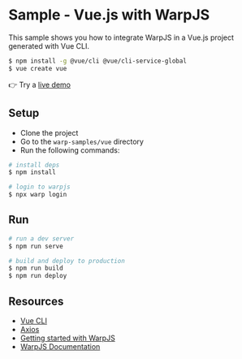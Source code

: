 # Sample - Vue.js with WarpJS

This sample shows you how to integrate WarpJS in a Vue.js project generated with Vue CLI.

```bash
$ npm install -g @vue/cli @vue/cli-service-global
$ vue create vue
```

👉 Try a [live demo](https://warpjs-3u5wpzjmak37vkg9b4cswx6bj.storage.googleapis.com/index.html)

## Setup

- Clone the project
- Go to the `warp-samples/vue` directory
- Run the following commands:

```bash
# install deps
$ npm install

# login to warpjs
$ npx warp login
```

## Run

```bash
# run a dev server
$ npm run serve

# build and deploy to production
$ npm run build
$ npm run deploy
```

## Resources

- [Vue CLI](https://cli.vuejs.org/)
- [Axios](https://github.com/axios/axios)
- [Getting started with WarpJS](https://warpjs.dev/docs/getting-started)
- [WarpJS Documentation](https://warpjs.dev)
